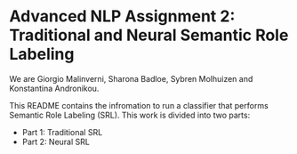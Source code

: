 # Advanced NLP Assignment 2: Traditional and Neural Semantic Role Labeling

We are Giorgio Malinverni, Sharona Badloe, Sybren Molhuizen and Konstantina Andronikou.

This README contains the infromation to run a classifier that performs Semantic Role Labeling (SRL). This work is divided into two parts:
- Part 1: Traditional SRL
- Part 2: Neural SRL
